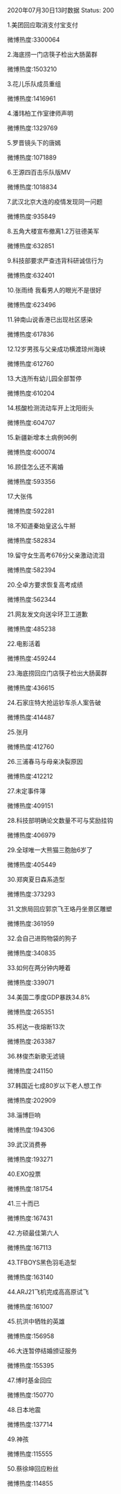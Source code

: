2020年07月30日13时数据
Status: 200

1.美团回应取消支付宝支付

微博热度:3300064

2.海底捞一门店筷子检出大肠菌群

微博热度:1503210

3.花儿乐队成员重组

微博热度:1416961

4.潘玮柏工作室律师声明

微博热度:1329769

5.罗晋镜头下的唐嫣

微博热度:1071889

6.王源四百击乐队版MV

微博热度:1018834

7.武汉北京大连的疫情发现同一问题

微博热度:935849

8.五角大楼宣布撤离1.2万驻德美军

微博热度:632851

9.科技部要求严查违背科研诚信行为

微博热度:632401

10.张雨绮 我看男人的眼光不是很好

微博热度:623496

11.钟南山说香港已出现社区感染

微博热度:617836

12.12岁男孩与父亲成功横渡琼州海峡

微博热度:612760

13.大连所有幼儿园全部暂停

微博热度:610204

14.核酸检测流动车开上沈阳街头

微博热度:604707

15.新疆新增本土病例96例

微博热度:600074

16.顾佳怎么还不离婚

微博热度:593356

17.大张伟

微博热度:592281

18.不知道秦始皇这么牛掰

微博热度:582834

19.留守女生高考676分父亲激动流泪

微博热度:582394

20.仝卓方要求恢复高考成绩

微博热度:562344

21.网友发文向送伞环卫工道歉

微博热度:485238

22.电影活着

微博热度:459244

23.海底捞回应门店筷子检出大肠菌群

微博热度:436615

24.石家庄特大抢运钞车杀人案告破

微博热度:414487

25.张月

微博热度:412760

26.三浦春马与母亲决裂原因

微博热度:412212

27.未定事件簿

微博热度:409151

28.科技部明确论文数量不可与奖励挂钩

微博热度:406979

29.全球唯一大熊猫三胞胎6岁了

微博热度:405449

30.郑爽夏日森系造型

微博热度:373293

31.文旅局回应郭京飞王珞丹坐景区雕塑

微博热度:361959

32.会自己进购物袋的狗子

微博热度:340835

33.如何在两分钟内睡着

微博热度:339071

34.美国二季度GDP暴跌34.8%

微博热度:265351

35.柯达一夜熔断13次

微博热度:263387

36.林俊杰新歌无滤镜

微博热度:241150

37.韩国近七成80岁以下老人想工作

微博热度:202909

38.淄博巨响

微博热度:194306

39.武汉消费券

微博热度:193271

40.EXO投票

微博热度:181754

41.三十而已

微博热度:167431

42.方硕最佳第六人

微博热度:167113

43.TFBOYS黑色羽毛造型

微博热度:163140

44.ARJ21飞机完成高高原试飞

微博热度:161007

45.抗洪中牺牲的英雄

微博热度:156958

46.大连暂停结婚颁证服务

微博热度:155395

47.博时基金回应

微博热度:150770

48.日本地震

微博热度:137714

49.神孩

微博热度:115555

50.蔡徐坤回应粉丝

微博热度:114855

